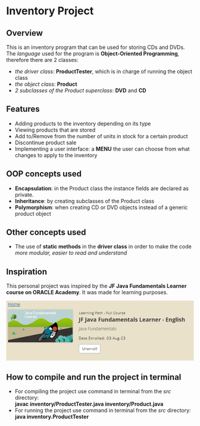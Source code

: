 <h1>Inventory Project</h1>
<h2>Overview</h2>
<p>This is an inventory program that can be used for storing CDs and DVDs.
The <em>language</em> used for the program is <strong>Object-Oriented Programming</strong>, therefore
there are 2 classes:</p>
<ul> 
<li><em>the driver class</em>: <strong>ProductTester</strong>, which is in charge of running the object class</li> 
<li><em>the object class</em>: <strong>Product</strong></li>
<li><em>2 subclasses of the Product superclass</em>: <strong>DVD</strong> and <strong>CD</strong></li>
</ul>
<h2>Features</h2>
<ul>
<li>Adding products to the inventory depending on its type</li>
<li>Viewing products that are stored</li>
<li>Add to/Remove from the number of units in stock for a certain product</li>
<li>Discontinue product sale</li>
<li>Implementing a user interface: a <strong>MENU</strong> the user can choose from what changes to apply to the inventory</li>
</ul>
<h2>OOP concepts used</h2>
<ul>
<li><strong>Encapsulation</strong>: in the Product class the instance fields are declared as private.</li>
<li><strong>Inheritance</strong>: by creating subclasses of the Product class</li>
<li><strong>Polymorphism</strong>: when creating CD or DVD objects instead of a generic product object</li>
</ul>
<h2>Other concepts used</h2>
<ul>
<li>The use of <strong>static methods</strong> in the <strong>driver class</strong> in order to make the code <em>more modular, easier to read and understand</em></li>
</ul>
<h2>Inspiration</h2>
<p>This personal project was inspired by the <strong>JF Java Fundamentals Learner course on ORACLE Academy</strong>. It was made for learning purposes.</p>
<p><img alt="Source Material" title="Java Fundamentals" src="Java_Fundamentals.png"/></p>
<h2>How to compile and run the project in terminal</h2>
<ul>
<li>For compiling the project use command in terminal from the <em>src</em> directory:<br> <strong>javac inventory/ProductTester.java inventory/Product.java</strong></li>
<li>For running the project use command in terminal from the <em>src</em> directory:<br> <strong>java inventory.ProductTester</strong></li>
</ul>